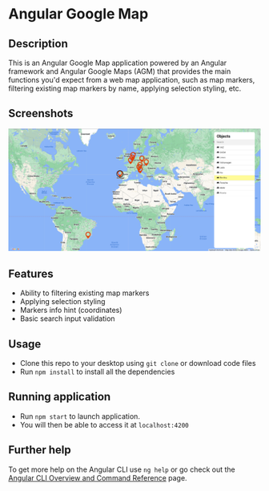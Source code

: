 # Angular Google Map

## Description

This is an Angular Google Map application powered by an Angular framework and Angular Google Maps (AGM) that provides the main functions you'd expect from a web map application, such as map markers, filtering existing map markers by name, applying selection styling, etc.

## Screenshots
![Example screenshot](./app-picture.png)
<!-- If you have screenshots you'd like to share, include them here. -->
## Features

- Ability to filtering existing map markers
- Applying selection styling
- Markers info hint (coordinates)
- Basic search input validation

## Usage

- Clone this repo to your desktop using `git clone` or download code files
- Run `npm install` to install all the dependencies

## Running application

- Run `npm start` to launch application.
- You will then be able to access it at `localhost:4200`

## Further help

To get more help on the Angular CLI use `ng help` or go check out the [Angular CLI Overview and Command Reference](https://angular.io/cli) page.
